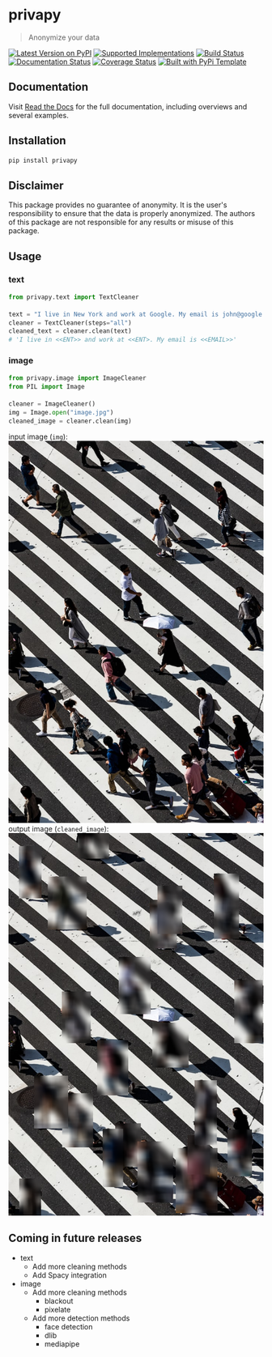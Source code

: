 # privapy

> Anonymize your data

[![Latest Version on PyPI](https://img.shields.io/pypi/v/privapy.svg)](https://pypi.python.org/pypi/privapy/)
[![Supported Implementations](https://img.shields.io/pypi/pyversions/privapy.svg)](https://pypi.python.org/pypi/privapy/)
[![Build Status](https://github.com/vincentmin/privapy/actions/workflows/test.yaml/badge.svg)](https://github.com/vincentmin/privapy/actions/workflows/test.yaml)
[![Documentation Status](https://readthedocs.org/projects/privapy/badge/?version=latest)](https://privapy.readthedocs.io/en/latest/?badge=latest)
[![Coverage Status](https://coveralls.io/repos/github/vincentmin/privapy/badge.svg?branch=main)](https://coveralls.io/github/vincentmin/privapy?branch=main)
[![Built with PyPi Template](https://img.shields.io/badge/PyPi_Template-v0.2.0-blue.svg)](https://github.com/christophevg/pypi-template)

## Documentation

Visit [Read the Docs](https://privapy.readthedocs.org) for the full documentation, including overviews and several examples.

## Installation

```bash
pip install privapy
```

## Disclaimer

This package provides no guarantee of anonymity. It is the user's responsibility to ensure that the data is properly anonymized. The authors of this package are not responsible for any results or misuse of this package.

## Usage

### text

```python
from privapy.text import TextCleaner

text = "I live in New York and work at Google. My email is john@google.com"
cleaner = TextCleaner(steps="all")
cleaned_text = cleaner.clean(text)
# 'I live in <<ENT>> and work at <<ENT>. My email is <<EMAIL>>'
```

### image

```python
from privapy.image import ImageCleaner
from PIL import Image

cleaner = ImageCleaner()
img = Image.open("image.jpg")
cleaned_image = cleaner.clean(img)
```

input image (`img`):
![input image](../docs/_static/input.png)
output image (`cleaned_image`):
![output image](../docs/_static/output.png)

## Coming in future releases

- text
  - Add more cleaning methods
  - Add Spacy integration
- image
  - Add more cleaning methods
    - blackout
    - pixelate
  - Add more detection methods
    - face detection
    - dlib
    - mediapipe
